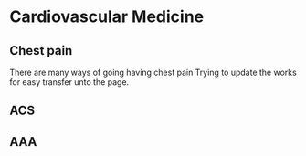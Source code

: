 # Cardiovascular Medicine


## Chest pain
There are many ways of going having chest pain
 Trying to update the works for easy transfer unto the page. 






## ACS 


## AAA




































